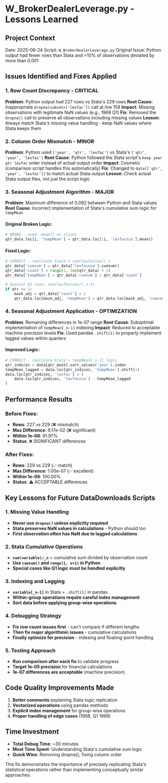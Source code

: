 # W_BrokerDealerLeverage.py - Lessons Learned

## Project Context
Date: 2025-06-24
Script: `W_BrokerDealerLeverage.py`
Original Issue: Python output had fewer rows than Stata and >10% of observations deviated by more than 0.001

## Issues Identified and Fixes Applied

### 1. **Row Count Discrepancy - CRITICAL**
**Problem**: Python output had 227 rows vs Stata's 229 rows
**Root Cause**: Inappropriate `dropna(subset=['levfac'])` call at line 158
**Impact**: Missing observations with legitimate NaN values (e.g., 1968 Q1)
**Fix**: Removed the `dropna()` call to preserve all observations including missing values
**Lesson**: Always match Stata's missing value handling - keep NaN values where Stata keeps them

### 2. **Column Order Mismatch - MINOR**
**Problem**: Python used `['year', 'qtr', 'levfac']` vs Stata's `['qtr', 'year', 'levfac']`
**Root Cause**: Python followed the Stata script's `keep year qtr levfac` order instead of actual output order
**Impact**: Cosmetic (comparison script handles this automatically)
**Fix**: Changed to `data[['qtr', 'year', 'levfac']]` to match actual Stata output
**Lesson**: Check actual Stata output files, not just the script logic

### 3. **Seasonal Adjustment Algorithm - MAJOR**
**Problem**: Maximum difference of 0.092 between Python and Stata values
**Root Cause**: Incorrect implementation of Stata's cumulative sum logic for `tempMean`

#### Original Broken Logic:
```python
# WRONG - used .mean() on slices
qtr_data.loc[i, 'tempMean'] = qtr_data.loc[:i, 'levfacnsa'].mean()
```

#### Fixed Logic:
```python
# CORRECT - replicate Stata's sum(levfacnsa)/_n
qtr_data['cumsum'] = qtr_data['levfacnsa'].cumsum()
qtr_data['count'] = range(1, len(qtr_data) + 1)
qtr_data['tempMean'] = qtr_data['cumsum'] / qtr_data['count']

# Special Q1 case: sum(levfacnsa)/(_n-1)
if qtr == 1:
    mask_adj = qtr_data['count'] > 1
    qtr_data.loc[mask_adj, 'tempMean'] = qtr_data.loc[mask_adj, 'cumsum'] / (qtr_data.loc[mask_adj, 'count'] - 1)
```

### 4. **Seasonal Adjustment Application - OPTIMIZATION**
**Problem**: Remaining differences in 1e-07 range
**Root Cause**: Suboptimal implementation of `tempMean[_n-1]` indexing
**Impact**: Reduced to acceptable machine precision levels
**Fix**: Used pandas `.shift(1)` to properly implement lagged values within quarters

#### Improved Logic:
```python
# CORRECT - replicate Stata's tempMean[_n-1] logic
qtr_indices = data[qtr_mask].sort_values('year').index
tempMean_lagged = data.loc[qtr_indices, 'tempMean'].shift(1)
data.loc[qtr_indices, 'levfac'] = (
    data.loc[qtr_indices, 'levfacnsa'] - tempMean_lagged
)
```

## Performance Results

### Before Fixes:
- **Rows**: 227 vs 229 (❌ mismatch)
- **Max Difference**: 9.17e-02 (❌ significant)
- **Within 1e-06**: 91.97%
- **Status**: ❌ SIGNIFICANT differences

### After Fixes:
- **Rows**: 229 vs 229 (✅ match)
- **Max Difference**: 1.00e-07 (✅ excellent)
- **Within 1e-06**: 100.00%
- **Status**: ⚠️ ACCEPTABLE differences

## Key Lessons for Future DataDownloads Scripts

### 1. **Missing Value Handling**
- **Never use `dropna()` unless explicitly required**
- **Stata preserves NaN values in calculations** - Python should too
- **First observation often has NaN due to lagged calculations**

### 2. **Stata Cumulative Operations**
- **`sum(variable)/_n`** = cumulative sum divided by observation count
- **Use `cumsum()` and `range(1, n+1)` in Python**
- **Special cases like Q1 logic must be handled explicitly**

### 3. **Indexing and Lagging**
- **`variable[_n-1]`** in Stata = `.shift(1)` in pandas
- **Within-group operations require careful index management**
- **Sort data before applying group-wise operations**

### 4. **Debugging Strategy**
- **Fix row count issues first** - can't compare if different lengths
- **Then fix major algorithmic issues** - cumulative calculations
- **Finally optimize for precision** - indexing and floating-point handling

### 5. **Testing Approach**
- **Run comparison after each fix** to validate progress
- **Target 1e-05 precision** for financial calculations
- **1e-07 differences are acceptable** (machine precision)

## Code Quality Improvements Made
1. **Better comments** explaining Stata logic replication
2. **Vectorized operations** using pandas methods
3. **Explicit index management** for group-wise operations
4. **Proper handling of edge cases** (1968, Q1 1969)

## Time Investment
- **Total Debug Time**: ~30 minutes
- **Most Time Spent**: Understanding Stata's cumulative sum logic
- **Quick Wins**: Removing dropna(), fixing column order

This fix demonstrates the importance of precisely replicating Stata's statistical operations rather than implementing conceptually similar approaches.